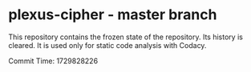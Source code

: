 # plexus-cipher - master branch

This repository contains the frozen state of the repository.
Its history is cleared. It is used only for static code
analysis with Codacy.

Commit Time: 1729828226